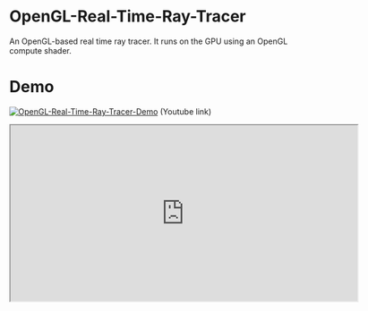 # OpenGL-Real-Time-Ray-Tracer
An OpenGL-based real time ray tracer. It runs on the GPU using an OpenGL compute shader.

# Demo
[![OpenGL-Real-Time-Ray-Tracer-Demo](http://img.youtube.com/vi/dPdo1MLewaU/0.jpg)](http://www.youtube.com/watch?v=dPdo1MLewaU)
(Youtube link)

<div align="center">
    <iframe width="620" height="315"
        src="https://www.youtube.com/embed/dPdo1MLewaU">
    </iframe>
</div>
